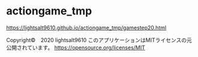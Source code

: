 # actiongame_tmp
https://lightsalt9610.github.io/actiongame_tmp/gamestep20.html

Copyright©　2020 lightsalt9610
このアプリケーションはMITライセンスの元公開されています。
https://opensource.org/licenses/MIT
